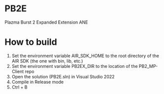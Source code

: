# PB2E
 Plazma Burst 2 Expanded Extension ANE

# How to build
1. Set the environment variable AIR_SDK_HOME to the root directory of the AIR SDK (the one with bin, lib, etc.)
2. Set the environment variable PB2EX_DIR to the location of the PB2_MP-Client repo
3. Open the solution (PB2E.sln) in Visual Studio 2022
4. Compile in Release mode
5. Ctrl + B